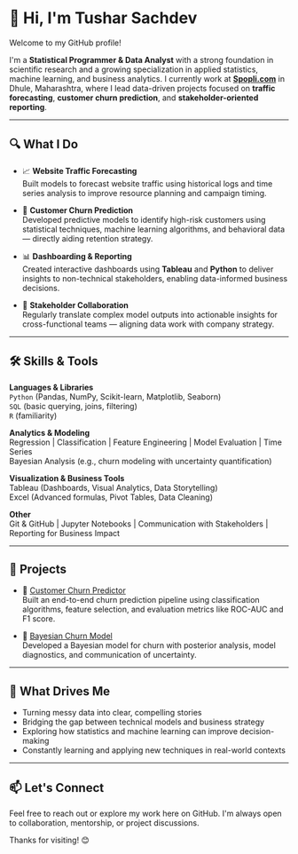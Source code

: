 # 👋 Hi, I'm Tushar Sachdev

Welcome to my GitHub profile!

I'm a **Statistical Programmer & Data Analyst** with a strong foundation in scientific research and a growing specialization in applied statistics, machine learning, and business analytics. I currently work at **[Spopli.com](https://spopli.com)** in Dhule, Maharashtra, where I lead data-driven projects focused on **traffic forecasting**, **customer churn prediction**, and **stakeholder-oriented reporting**.

---

## 🔍 What I Do

- 📈 **Website Traffic Forecasting**  
  Built models to forecast website traffic using historical logs and time series analysis to improve resource planning and campaign timing.

- 🔁 **Customer Churn Prediction**  
  Developed predictive models to identify high-risk customers using statistical techniques, machine learning algorithms, and behavioral data — directly aiding retention strategy.

- 📊 **Dashboarding & Reporting**  
  Created interactive dashboards using **Tableau** and **Python** to deliver insights to non-technical stakeholders, enabling data-informed business decisions.

- 🤝 **Stakeholder Collaboration**  
  Regularly translate complex model outputs into actionable insights for cross-functional teams — aligning data work with company strategy.

---

## 🛠️ Skills & Tools

**Languages & Libraries**  
`Python` (Pandas, NumPy, Scikit-learn, Matplotlib, Seaborn)  
`SQL` (basic querying, joins, filtering)  
`R` (familiarity)

**Analytics & Modeling**  
Regression | Classification | Feature Engineering | Model Evaluation | Time Series  
Bayesian Analysis (e.g., churn modeling with uncertainty quantification)

**Visualization & Business Tools**  
Tableau (Dashboards, Visual Analytics, Data Storytelling)  
Excel (Advanced formulas, Pivot Tables, Data Cleaning)

**Other**  
Git & GitHub | Jupyter Notebooks | Communication with Stakeholders | Reporting for Business Impact

---

## 🚀 Projects

- 🔗 [Customer Churn Predictor](https://github.com/TusharSachdev/spopli-customer-churn-predictor)  
  Built an end-to-end churn prediction pipeline using classification algorithms, feature selection, and evaluation metrics like ROC-AUC and F1 score.

- 🔗 [Bayesian Churn Model](https://github.com/TusharSachdev/Bayesian-churn-model-spopli)  
  Developed a Bayesian model for churn with posterior analysis, model diagnostics, and communication of uncertainty.

---

## 🎯 What Drives Me

- Turning messy data into clear, compelling stories
- Bridging the gap between technical models and business strategy
- Exploring how statistics and machine learning can improve decision-making
- Constantly learning and applying new techniques in real-world contexts

---

## 📫 Let's Connect

Feel free to reach out or explore my work here on GitHub. I'm always open to collaboration, mentorship, or project discussions.

Thanks for visiting! 😊  


